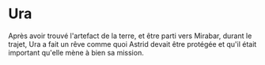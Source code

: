 # Ura

Après avoir trouvé l'artefact de la terre, et être parti vers Mirabar, durant le trajet, Ura a fait un rêve comme quoi Astrid devait être protégée et qu'il était important qu'elle mène à bien sa mission.
